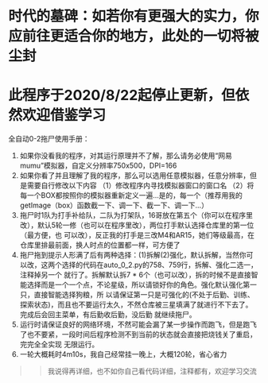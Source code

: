 
# 时代的墓碑：如若你有更强大的实力，你应前往更适合你的地方，此处的一切将被尘封

# 此程序于2020/8/22起停止更新，但依然欢迎借鉴学习


全自动0-2拖尸使用手册：

1. 如果你没看我的程序，对其运行原理并不了解，那么请务必使用“网易mumu”模拟器，自定义分辨率750x500，DPI=166
2. 如果你看了并且理解了我的程序，那么可以选用任意模拟器，任意分辨率，但是需要自行修改以下内容
    （1）修改程序内寻找模拟器窗口的窗口名
    （2）将每一个BOX都按照你的模拟器重新定义一遍...是的，每一个（推荐用我的getImage（box）函数截一下、调一下、截一下、调一下...）
3. 拖尸时1队为打手补给队，二队为打架队，16哥放在第五个（你可以在程序里改），默认5轮一修（也可以在程序里改），两位打手默认选择仓库里的第一位（最方便，也
   可以改），反正我的打手是三改M4和AR15，她们等级最高，在仓库里排最前面，换人时点的位置都一样，可方便了
4. 拖尸拖到提示人形满了后有两种选择：(1)拆解(2)强化，默认拆解，当然你可以改，这两个选择的代码在auto_0_2.py的758、759行，拆解、强化二选一，注释掉另一个    就行了。拆解默认拆7 * 6个（也可以改），拆的时候不是直接智能选择而是一个一个点，不论星级，所以请锁好你的角色。强化默认强化第一只，直接智能选择狗粮，所    以请保证第一只是可强化的(不处于后勤、训练、探索状态)，而且也不要运行太久，不然仓库被三星填满了就进行不下去了。完成后会回主菜单，有后勤收后勤，没后勤    就继续拖尸。
5. 运行时请保证良好的网络环境，不然可能会漏了某一步操作而跑飞，但是跑飞了也不要紧，一段时间后程序检测不到当前的状态就会直接把烧钱关了重启，完完全全实现    无限运行。
6. 一轮大概耗时4m10s，我自己经常挂一晚上，大概120轮，省心省力

>>我说得再详细，也不如你自己看代码详细，注释都有，欢迎学习交流
